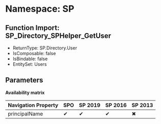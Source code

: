 # Namespace: SP

## Function Import: SP_Directory_SPHelper_GetUser

- ReturnType: SP.Directory.User
- IsComposable: false
- IsBindable: false
- EntitySet: Users

## Parameters

**Availability matrix**

Navigation Property | SPO | SP 2019 | SP 2016 | SP 2013
----------|-----|---------|---------|--------
principalName | ✔ | ✔ | ✔ | ✖
